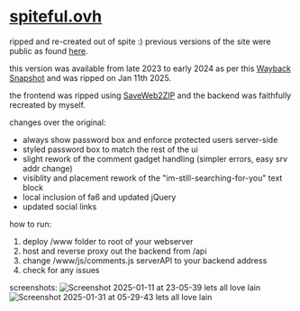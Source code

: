 # [spiteful.ovh](http://spiteful.labs.luxploit.net/)

ripped and re-created out of spite :) previous versions of the site were public as found [here](https://github.com/zfi2/zfi2.github.io/commit/f1f1147a083bebd8b977deb68b80877b98ce5928). 

this version was available from late 2023 to early 2024 as per this [Wayback Snapshot](http://web.archive.org/web/20241230120157/https://lain.ovh/) and was ripped on Jan 11th 2025. 

the frontend was ripped using [SaveWeb2ZIP](https://saveweb2zip.com/) and the backend was faithfully recreated by myself.

changes over the original:
* always show password box and enforce protected users server-side
* styled password box to match the rest of the ui
* slight rework of the comment gadget handling (simpler errors, easy srv addr change)
* visiblity and placement rework of the "im-still-searching-for-you" text block
* local inclusion of fa6 and updated jQuery
* updated social links

how to run:
1. deploy /www folder to root of your webserver
2. host and reverse proxy out the backend from /api
3. change /www/js/comments.js serverAPI to your backend address
4. check for any issues

screenshots:
![Screenshot 2025-01-11 at 23-05-39 lets all love lain](https://github.com/user-attachments/assets/b8da9c45-ea09-4860-8a1d-37cfeb8f7cbb)
![Screenshot 2025-01-31 at 05-29-43 lets all love lain](https://github.com/user-attachments/assets/811841b2-1006-4b00-85bb-10f483c8fd61)
